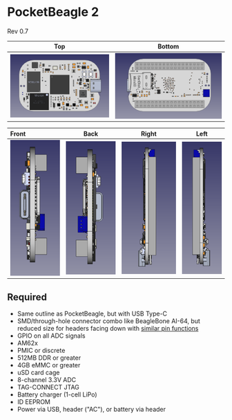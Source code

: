 # PocketBeagle 2

Rev 0.7

| Top           |  Bottom |
| :-------------------------: | :-------------------------: |
| ![](images/top.png)  | ![](images/bottom.png)|

| Front | Back   | Right  | Left   |
| :---- | :----: | :----: | :----: |
| ![](images/front.png) | ![](images/back.png) | ![](images/right.png) | ![](images/left.png) 

## Required
* Same outline as PocketBeagle, but with USB Type-C
* SMD/through-hole connector combo like BeagleBone AI-64, but reduced size for headers facing down with [similar pin functions](https://docs.beagleboard.io/latest/boards/pocketbeagle/original/ch07.html)
* GPIO on all ADC signals
* AM62x
* PMIC or discrete
* 512MB DDR or greater
* 4GB eMMC or greater
* uSD card cage
* 8-channel 3.3V ADC
* TAG-CONNECT JTAG
* Battery charger (1-cell LiPo)
* ID EEPROM
* Power via USB, header ("AC"), or battery via header
